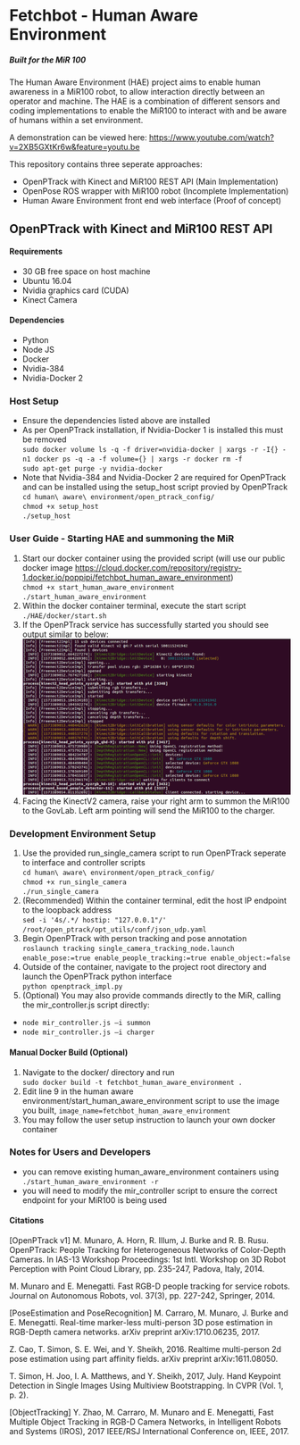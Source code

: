 # Fetchbot - Human Aware Environment
##### Built for the MiR 100
The Human Aware Environment (HAE) project aims to enable human awareness in a MiR100 robot, to allow interaction directly between an operator and machine. The HAE is a combination of different sensors and coding implementations to enable the MiR100 to interact with and be aware of humans within a set environment.

A demonstration can be viewed here: https://www.youtube.com/watch?v=2XB5GXtKr6w&feature=youtu.be

This repository contains three seperate approaches:
- OpenPTrack with Kinect and MiR100 REST API (Main Implementation)
- OpenPose ROS wrapper with MiR100 robot (Incomplete Implementation)
- Human Aware Environment front end web interface (Proof of concept)

## OpenPTrack with Kinect and MiR100 REST API

#### Requirements
- 30 GB free space on host machine
- Ubuntu 16.04
- Nvidia graphics card (CUDA)
- Kinect Camera

#### Dependencies
- Python
- Node JS
- Docker
- Nvidia-384
- Nvidia-Docker 2

### Host Setup
- Ensure the dependencies listed above are installed
- As per OpenPTrack installation, if Nvidia-Docker 1 is installed this must be removed  
`sudo docker volume ls -q -f driver=nvidia-docker | xargs -r -I{} -n1 docker ps -q -a -f volume={} | xargs -r docker rm -f`  
`sudo apt-get purge -y nvidia-docker`
- Note that Nvidia-384 and Nvidia-Docker 2 are required for OpenPTrack and can be installed using the setup_host script provied by OpenPTrack   
`cd human\ aware\ environment/open_ptrack_config/`    
`chmod +x setup_host`   
`./setup_host` 

### User Guide - Starting HAE and summoning the MiR
1. Start our docker container using the provided script (will use our public docker image https://cloud.docker.com/repository/registry-1.docker.io/poppipi/fetchbot_human_aware_environment)  
`chmod +x start_human_aware_environment`  
`./start_human_aware_environment`
2. Within the docker container terminal, execute the start script  
`./HAE/docker/start.sh`
3. If the OpenPTrack service has successfully started you should see output similar to below:   
![Terminal Output OpenPTrack](/images/openptrack_start_success.png)
3. Facing the KinectV2 camera, raise your right arm to summon the MiR100 to the GovLab. Left arm pointing will send the MiR100 to the charger.

### Development Environment Setup
1. Use the provided run_single_camera script to run OpenPTrack seperate to interface and controller scripts    
`cd human\ aware\ environment/open_ptrack_config/`  
`chmod +x run_single_camera`  
`./run_single_camera`
2. (Recommended) Within the container terminal, edit the host IP endpoint to the loopback address   
`sed -i '4s/.*/ hostip: "127.0.0.1"/' /root/open_ptrack/opt_utils/conf/json_udp.yaml`
3. Begin OpenPTrack with person tracking and pose annotation  
`roslaunch tracking single_camera_tracking_node.launch enable_pose:=true enable_people_tracking:=true enable_object:=false`  
4. Outside of the container, navigate to the project root directory and launch the OpenPTrack python interface  
`python openptrack_impl.py` 
5. (Optional) You may also provide commands directly to the MiR, calling the mir_controller.js script directly: 
- `node mir_controller.js –i summon`
- `node mir_controller.js –i charger`

#### Manual Docker Build (Optional)
1. Navigate to the docker/ directory and run  
`sudo docker build -t fetchbot_human_aware_environment .`
2. Edit line 9 in the human aware environment/start_human_aware_environment script to use the image you built,  `image_name=fetchbot_human_aware_environment`
3. You may follow the user setup instruction to launch your own docker container

### Notes for Users and Developers
- you can remove existing human_aware_environment containers using `./start_human_aware_environment -r`
- you will need to modify the mir_controller script to ensure the correct endpoint for your MiR100 is being used

#### Citations
[OpenPTrack v1] M. Munaro, A. Horn, R. Illum, J. Burke and R. B. Rusu. OpenPTrack: People Tracking for Heterogeneous Networks of Color-Depth Cameras. In IAS-13 Workshop Proceedings: 1st Intl. Workshop on 3D Robot Perception with Point Cloud Library, pp. 235-247, Padova, Italy, 2014.

M. Munaro and E. Menegatti. Fast RGB-D people tracking for service robots. Journal on Autonomous Robots, vol. 37(3), pp. 227-242, Springer, 2014.

[PoseEstimation and PoseRecognition] M. Carraro, M. Munaro, J. Burke and E. Menegatti. Real-time marker-less multi-person 3D pose estimation in RGB-Depth camera networks. arXiv preprint arXiv:1710.06235, 2017.

Z. Cao, T. Simon, S. E. Wei, and Y. Sheikh, 2016. Realtime multi-person 2d pose estimation using part affinity fields. arXiv preprint arXiv:1611.08050.

T. Simon, H. Joo, I. A. Matthews, and Y. Sheikh, 2017, July. Hand Keypoint Detection in Single Images Using Multiview Bootstrapping. In CVPR (Vol. 1, p. 2).

[ObjectTracking] Y. Zhao, M. Carraro, M. Munaro and E. Menegatti, Fast Multiple Object Tracking in RGB-D Camera Networks, in Intelligent Robots and Systems (IROS), 2017 IEEE/RSJ International Conference on, IEEE, 2017.
